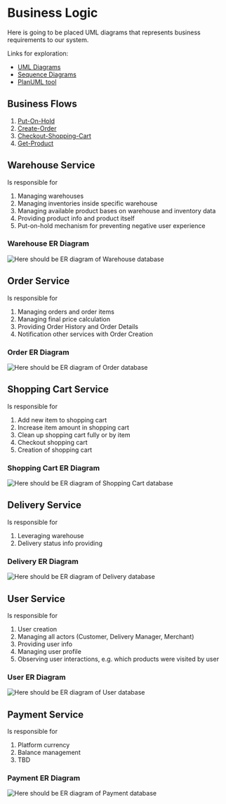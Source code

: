 # Business Logic
Here is going to be placed UML diagrams that represents business requirements to our system.

Links for exploration:
- [UML Diagrams](https://miro.com/diagramming/what-is-a-uml-diagram/)
- [Sequence Diagrams](https://www.lucidchart.com/pages/uml-sequence-diagram)
- [PlanUML tool](https://medium.com/@shivansh2301/creating-various-types-of-uml-diagrams-with-plantuml-1d8f5fa46f11)


## Business Flows
1. [Put-On-Hold](./business/warehouse/Put-On-Hold.md)
2. [Create-Order](./business/order/Create-Order.md)
3. [Checkout-Shopping-Cart](./business/shopping-cart/Checkout-Shopping-Cart.md)
4. [Get-Product](./business/warehouse/Get-Product.md)


## Warehouse Service
Is responsible for
1. Managing warehouses
2. Managing inventories inside specific warehouse
3. Managing available product bases on warehouse and inventory data
4. Providing product info and product itself
5. Put-on-hold mechanism for preventing negative user experience

### Warehouse ER Diagram
![Here should be ER diagram of Warehouse database]()


## Order Service
Is responsible for
1. Managing orders and order items
2. Managing final price calculation
3. Providing Order History and Order Details
4. Notification other services with Order Creation

### Order ER Diagram
![Here should be ER diagram of Order database]()


## Shopping Cart Service
Is responsible for 
1. Add new item to shopping cart
2. Increase item amount in shopping cart
3. Clean up shopping cart fully or by item
4. Checkout shopping cart
5. Creation of shopping cart

### Shopping Cart ER Diagram
![Here should be ER diagram of Shopping Cart database]()


## Delivery Service
Is responsible for
1. Leveraging warehouse
2. Delivery status info providing

### Delivery ER Diagram
![Here should be ER diagram of Delivery database]()


## User Service
Is responsible for
1. User creation
2. Managing all actors (Customer, Delivery Manager, Merchant)
3. Providing user info
4. Managing user profile
5. Observing user interactions, e.g. which products were visited by user

### User ER Diagram
![Here should be ER diagram of User database]()


## Payment Service
Is responsible for
1. Platform currency
2. Balance management
3. TBD

### Payment ER Diagram
![Here should be ER diagram of Payment database]()
